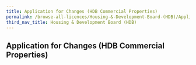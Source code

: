 ```yaml
---
title: Application for Changes (HDB Commercial Properties)
permalink: /browse-all-licences/Housing-&-Development-Board-(HDB)/Application-for-Changes-(HDB-Commercial-Properties)
third_nav_title: Housing & Development Board (HDB)
---
```

## Application for Changes (HDB Commercial Properties)
